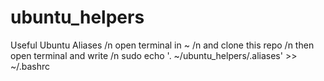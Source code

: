 # ubuntu_helpers
Useful Ubuntu Aliases /n
open terminal in ~ /n
and clone this repo /n
then open terminal and write /n
sudo echo '. ~/ubuntu_helpers/.aliases' >> ~/.bashrc
